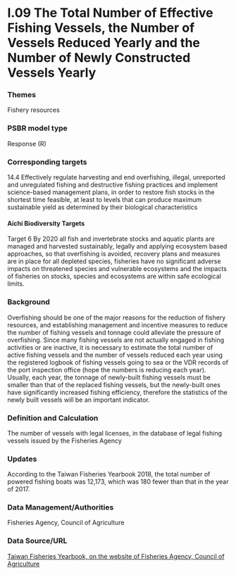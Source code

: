 # I.09 The Total Number of Effective Fishing Vessels, the Number of Vessels Reduced Yearly and the Number of Newly Constructed Vessels Yearly

<script type="text/javascript" src="http://cdn.mathjax.org/mathjax/latest/MathJax.js?config=TeX-AMS-MML_HTMLorMML"></script>

### Themes
Fishery resources
### PSBR model type
Response (R)
### Corresponding targets
14.4 Effectively regulate harvesting and end overfishing, illegal, unreported and unregulated fishing and destructive fishing practices and implement science-based management plans, in order to restore fish stocks in the shortest time feasible, at least to levels that can produce maximum sustainable yield as determined by their biological characteristics
#### Aichi Biodiversity Targets
Target 6 By 2020 all fish and invertebrate stocks and aquatic plants are managed and harvested sustainably, legally and applying ecosystem based approaches, so that overfishing is avoided, recovery plans and measures are in place for all depleted species, fisheries have no significant adverse impacts on threatened species and vulnerable ecosystems and the impacts of fisheries on stocks, species and ecosystems are within safe ecological limits.
### Background
Overfishing should be one of the major reasons for the reduction of fishery resources, and establishing management and incentive measures to reduce the number of fishing vessels and tonnage could alleviate the pressure of overfishing. Since many fishing vessels are not actually engaged in fishing activities or are inactive, it is necessary to estimate the total number of active fishing vessels and the number of vessels reduced each year using the registered logbook of fishing vessels going to sea or the VDR records of the port inspection office (hope the numbers is reducing each year). Usually, each year, the tonnage of newly-built fishing vessels must be smaller than that of the replaced fishing vessels, but the newly-built ones have significantly increased fishing efficiency, therefore the statistics of the newly built vessels will be an important indicator.
### Definition and Calculation
The number of vessels with legal licenses, in the database of legal fishing vessels issued by the Fisheries Agency
### Updates
According to the Taiwan Fisheries Yearbook 2018, the total number of powered fishing boats was 12,173, which was 180 fewer than that in the year of 2017.
### Data Management/Authorities
Fisheries Agency, Council of Agriculture
### Data Source/URL
[Taiwan Fisheries Yearbook, on the website of Fisheries Agency, Council of Agriculture](https://www.fa.gov.tw/cht/PublicationsFishYear/index.aspx)